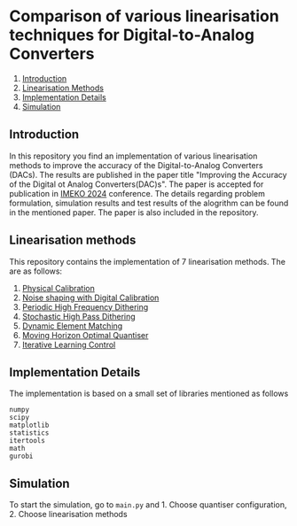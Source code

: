 # Comparison of various linearisation techniques for Digital-to-Analog Converters 

1. [Introduction](#introduction)
2. [Linearisation Methods](#moving-horizon-optimal-quantiser)
3. [Implementation Details](#implementation-details)
4. [Simulation](#Simulation)

## Introduction

In this repository you find an implementation of various linearisation methods to improve the accuracy of the Digital-to-Analog Converters (DACs). The results are published in the paper title "Improving the Accuracy of the Digital ot Analog Converters(DAC)s". The paper is accepted for  publication in [IMEKO 2024](https://www.imeko2024.org/home) conference. The details regarding problem formulation, simulation results and test results of the alogrithm can be found in the mentioned paper. The paper is also included in the repository.  


## Linearisation methods 
This repository contains the implementation of 7 linearisation methods. The are as follows:
1. [Physical Calibration](https://pubs.aip.org/aip/rsi/article-abstract/36/7/1062/462480/Double-Precision-Bidirectional-Self-Calibrating?redirectedFrom=fulltext)
2. [Noise shaping with Digital Calibration](https://ieeexplore.ieee.org/document/4061014)
3. [Periodic High Frequency Dithering](https://ieeexplore.ieee.org/document/823976)
4. [Stochastic High Pass Dithering](https://link.springer.com/article/10.1023/A:1008850101197)
5. [Dynamic Element Matching](https://ieeexplore.ieee.org/document/5420027)
6. [Moving Horizon Optimal Quantiser](https://ieeexplore.ieee.org/document/5420027)
7. [Iterative Learning Control](https://ieeexplore.ieee.org/abstract/document/10252330) 

## Implementation Details
The implementation is based on a small set of libraries mentioned as follows
```
numpy
scipy
matplotlib
statistics
itertools
math    
gurobi
```

## Simulation
To start the simulation, go to ```main.py``` and 
    1. Choose quantiser configuration,
    2. Choose linearisation methods


